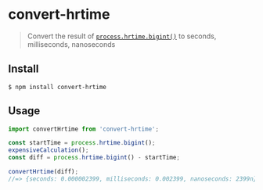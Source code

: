 # convert-hrtime

> Convert the result of [`process.hrtime.bigint()`](https://nodejs.org/api/process.html#process_process_hrtime_bigint) to seconds, milliseconds, nanoseconds

## Install

```
$ npm install convert-hrtime
```

## Usage

```js
import convertHrtime from 'convert-hrtime';

const startTime = process.hrtime.bigint();
expensiveCalculation();
const diff = process.hrtime.bigint() - startTime;

convertHrtime(diff);
//=> {seconds: 0.000002399, milliseconds: 0.002399, nanoseconds: 2399n}
```
